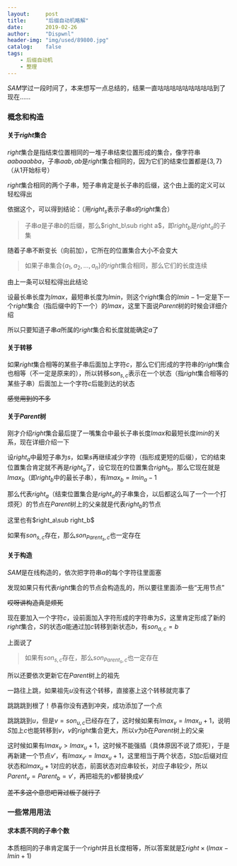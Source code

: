 ```yaml
---
layout:		post
title:		"后缀自动机略解"
date:		2019-02-26
author:		"Dispwnl"
header-img:	"img/used/89800.jpg"
catalog:	false
tags:
    - 后缀自动机
    - 整理
---
```


$SAM​$学过一段时间了，本来想写一点总结的，结果一直咕咕咕咕咕咕咕咕咕到了现在……

### 概念和构造

#### 关于$right$集合

$right$集合是指结束位置相同的一堆子串结束位置形成的集合，像字符串$aabaaabba$，子串$aab,ab$是$right$集合相同的，因为它们的结束位置都是$\{3,7\}$（从$1$开始标号）

$right​$集合相同的两个子串，短子串肯定是长子串的后缀，这个由上面的定义可以轻松得出

依据这个，可以得到结论：（用$right_s$表示子串$s$的$right$集合）

> 子串$a$是子串$b$的后缀，那么$right_b\sub right a$，即$right_b$是$right_a$的子集

随着子串不断变长（向前加），它所在的位置集合大小不会变大

> 如果子串集合$\{a_1,a_2,…,a_n\}$的$right$集合相同，那么它们的长度连续

由上一条可以轻松得出此结论

设最长串长度为$lmax$，最短串长度为$lmin$，则这个$right$集合的$lmin-1$一定是下一个$right$集合（指后缀中的下一个）的$lmax$，这里下面说$Parent$树的时候会详细介绍

所以只要知道子串$a​$所属的$right​$集合和长度就能确定$a​$了

#### 关于转移

如果$right​$集合相等的某些子串后面加上字符$c​$，那么它们形成的字符串的$right​$集合也相等（不一定是原来的），所以转移$son_{s,c}​$表示在一个状态（指$right​$集合相等的某些子串）后面加上一个字符$c​$后能到达的状态

~~感觉用到的不多~~

#### 关于$Parent$树

刚才介绍$right​$集合最后提了一嘴集合中最长子串长度$lmax​$和最短长度$lmin$的关系，现在详细介绍一下

设$right_a$中最短子串为$s$，如果$s$再继续减少字符（指形成更短的后缀），它的结束位置集合肯定就不再是$right_a$了，设它现在的位置集合$right_b$，那么它现在就是$lmax_b$（即$right_b$中的最长子串），有$lmax_b=lmin_a-1$

那么代表$right_a​$（结束位置集合是$right_a​$的子串集合，以后都这么叫了一个一个打烦死）的节点在$Parent​$树上的父亲就是代表$right_b​$的节点

这里也有$right_a\sub right_b$

如果有$son_{s,c}​$存在，那么$son_{Parent_s,c}​$也一定存在

#### 关于构造

$SAM$是在线构造的，依次把字符串$a$的每个字符往里面塞

发现如果只有代表$right$集合的节点会构造乱的，所以要往里面添一些“无用节点”

~~哎呀讲构造真是烦死~~

现在要加入一个字符$c$，设前面加入字符形成的字符串为$S$，这里肯定形成了新的$right$集合，$S$的状态$a$能通过加$c$转移到新状态$b$，有$son_{a,c}=b$

上面说了

>如果有$son_{s,c}​$存在，那么$son_{Parent_s,c}​$也一定存在

所以还要依次更新它在$Parent​$树上的祖先

一路往上跳，如果祖先$u​$没有这个转移，直接塞上这个转移就完事了

跳跳跳到根了！恭喜你没有遇到冲突，成功添加了一个点

跳跳跳到$u$，但是$v=son_{u,c}$已经存在了，这时候如果有$lmax_v=lmax_u+1$，说明$S$加上$c$也能转移到$v$，$v$的$right$集合更大，所以$v$为$b$在$Parent$树上的父亲

这时候如果有$lmax_v>lmax_u+1$，这时候不能强插（具体原因不说了烦死），于是再新建一个节点$v'$，有$lmax_{v'}=lmax_u+1$，这里相当于两个状态，$S$加$c$后缀对应状态和$lmax_u+1$对应的状态，前面状态对应串较长，对应子串较少，所以$Parent_v=Parent_b=v'$，再把祖先的$v$都替换成$v'$

~~差不多这个意思吧背过板子就行了~~

### 一些常用用法

#### 求本质不同的子串个数

本质相同的子串肯定属于一个$right$并且长度相等，所以答案就是$\sum right\times (lmax-lmin+1)$

